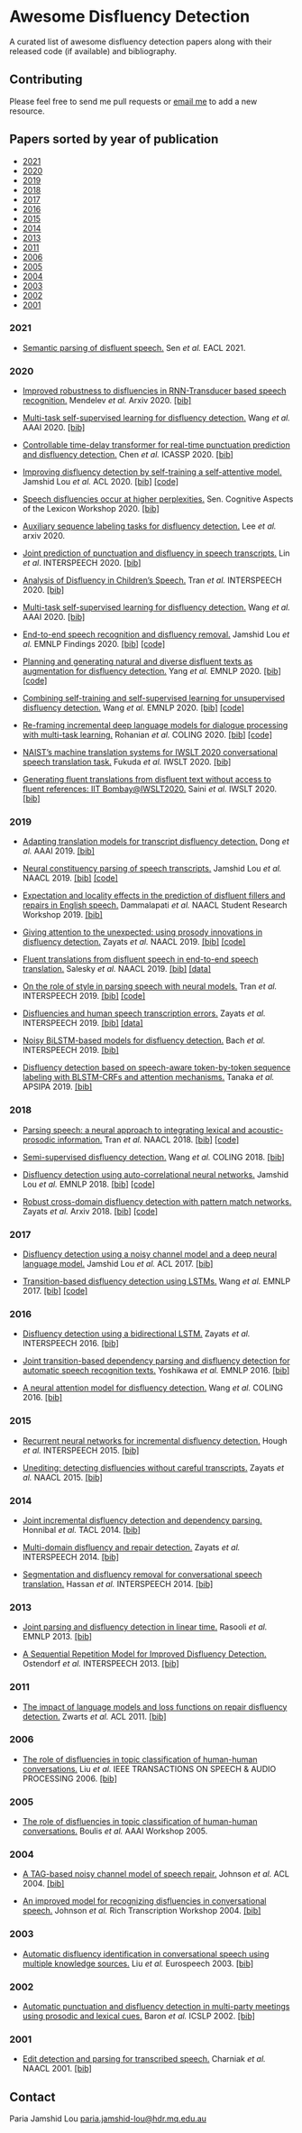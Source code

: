 # Awesome Disfluency Detection
A curated list of awesome disfluency detection papers along with their released code (if available) and bibliography.

## Contributing
Please feel free to send me pull requests or [email me](#contact) to add a new resource.

## Papers sorted by year of publication
- [2021](#2021)
- [2020](#2020)
- [2019](#2019)
- [2018](#2018)
- [2017](#2017)
- [2016](#2016)
- [2015](#2015)
- [2014](#2014)
- [2013](#2013)
- [2011](#2011)
- [2006](#2006)
- [2005](#2005)
- [2004](#2004)
- [2003](#2003)
- [2002](#2002)
- [2001](#2001)

### 2021
* [Semantic parsing of disfluent speech.](https://assets.amazon.science/14/96/a1234b3941b98728d63540833193/semantic-partsing-of-disfluent-speech.pdf)
 Sen *et al.* EACL 2021. 
 
### 2020
* [Improved robustness to disfluencies in RNN-Transducer based speech recognition.](https://assets.amazon.science/11/9c/1377940f42a58324c408b1017a2f/improved-robustness-to-disfluencies-in-rnn-transducer-based-speech-recognition.pdf) Mendelev *et al.* Arxiv 2020. [[bib]](https://dblp.org/rec/journals/corr/abs-2012-06259.html?view=bibtex)

* [Multi-task self-supervised learning for disfluency detection.](https://www.google.com/url?sa=t&rct=j&q=&esrc=s&source=web&cd=&ved=2ahUKEwj-kZrFrJPwAhXvyzgGHbPDBIEQFjAEegQIBBAD&url=https%3A%2F%2Faaai.org%2Fojs%2Findex.php%2FAAAI%2Farticle%2Fview%2F6456%2F6312&usg=AOvVaw0V6DdfU11M_WdzCrkWfLoo) Wang *et al.* AAAI 2020. [[bib]](https://dblp.org/rec/conf/aaai/WangCLQLW20.html?view=bibtex)

* [Controllable time-delay transformer for real-time punctuation prediction and disfluency detection.](https://arxiv.org/pdf/2003.01309.pdf) Chen *et al.* ICASSP 2020. [[bib]](https://dblp.org/rec/conf/icassp/ChenCLW20.html?view=bibtex)

* [Improving disfluency detection by self-training a self-attentive model.](https://www.aclweb.org/anthology/2020.acl-main.346.pdf) Jamshid Lou *et al.* ACL 2020. [[bib]](https://www.aclweb.org/anthology/2020.acl-main.346.bib) [[code]](https://github.com/pariajm/joint-disfluency-detector-and-parser)

* [Speech disfluencies occur at higher perplexities.](https://www.aclweb.org/anthology/2020.cogalex-1.11.pdf) Sen. Cognitive Aspects of the Lexicon Workshop 2020. [[bib]](https://www.aclweb.org/anthology/2020.cogalex-1.11.bib)

* [Auxiliary sequence labeling tasks for disfluency detection.](https://arxiv.org/pdf/2011.04512v1.pdf) Lee *et al.* arxiv 2020. 

* [Joint prediction of punctuation and disfluency in speech transcripts.](http://www.interspeech2020.org/uploadfile/pdf/Mon-2-5-9.pdf) Lin *et al*. INTERSPEECH 2020. [[bib]](https://isca-speech.org/archive/Interspeech_2020/abstracts/1277.html)

* [Analysis of Disfluency in Children’s Speech.](https://isca-speech.org/archive/Interspeech_2020/pdfs/3037.pdf) Tran *et al.* INTERSPEECH 2020. [[bib]](https://isca-speech.org/archive/Interspeech_2020/abstracts/3037.html)

* [Multi-task self-supervised learning for disfluency detection.](https://www.google.com/url?sa=t&rct=j&q=&esrc=s&source=web&cd=&ved=2ahUKEwj-kZrFrJPwAhXvyzgGHbPDBIEQFjAEegQIBBAD&url=https%3A%2F%2Faaai.org%2Fojs%2Findex.php%2FAAAI%2Farticle%2Fview%2F6456%2F6312&usg=AOvVaw0V6DdfU11M_WdzCrkWfLoo) Wang *et al.* AAAI 2020. [[bib]](https://dblp.org/rec/conf/aaai/WangCLQLW20.html?view=bibtex)

* [End-to-end speech recognition and disfluency removal.](https://www.aclweb.org/anthology/2020.findings-emnlp.186.pdf) Jamshid Lou *et al.* EMNLP Findings 2020. [[bib]](https://www.aclweb.org/anthology/2020.findings-emnlp.186.bib) [[code]](https://github.com/pariajm/e2e-asr-and-disfluency-removal-evaluator)

* [Planning and generating natural and diverse disfluent texts as augmentation for disfluency detection.](https://www.aclweb.org/anthology/2020.emnlp-main.113.pdf) Yang *et al.* EMNLP 2020. [[bib]](https://www.aclweb.org/anthology/2020.emnlp-main.113.bib) [[code]](https://github.com/GT-SALT/Disfluency-Generation-and-Detection/tree/main/disfluency-detection)

* [Combining self-training and self-supervised learning for unsupervised disfluency detection.](https://www.aclweb.org/anthology/2020.emnlp-main.142.pdf) Wang *et al.* EMNLP 2020. [[bib]](https://www.aclweb.org/anthology/2020.emnlp-main.142.bib) [[code]](https://github.com/scir-zywang/self-training-self-supervised-disfluency)

* [Re-framing incremental deep language models for dialogue processing with multi-task learning.](https://www.aclweb.org/anthology/2020.coling-main.43.pdf) Rohanian *et al.* COLING 2020. [[bib]](https://www.aclweb.org/anthology/2020.coling-main.43.bib) [[code]](https://github.com/mortezaro/mtl-disfluency-detection)

* [NAIST’s machine translation systems for IWSLT 2020 conversational speech translation task.](https://www.aclweb.org/anthology/2020.iwslt-1.21.pdf) Fukuda *et al.* IWSLT 2020. [[bib]](https://www.aclweb.org/anthology/2020.iwslt-1.21.bib) 

* [Generating fluent translations from disfluent text without access to fluent references: IIT Bombay@IWSLT2020.](https://www.aclweb.org/anthology/2020.iwslt-1.22.pdf) Saini *et al.* IWSLT 2020. [[bib]](https://www.aclweb.org/anthology/2020.iwslt-1.22.bib) 


### 2019
* [Adapting translation models for transcript disfluency detection.](https://www.aaai.org/ojs/index.php/AAAI/article/view/4597) Dong *et al.* AAAI 2019. [[bib]](https://ojs.aaai.org/index.php/AAAI/citationstylelanguage/download/bibtex?submissionId=4597&publicationId=3002)

* [Neural constituency parsing of speech transcripts.](https://www.aclweb.org/anthology/N19-1282.pdf) Jamshid Lou *et al.* NAACL 2019. [[bib]](https://www.aclweb.org/anthology/N19-1282.bib) [[code]](https://github.com/pariajm/joint-disfluency-detector-and-parser/tree/naacl2019)

* [Expectation and locality effects in the prediction of disfluent fillers and repairs in English speech.](https://www.aclweb.org/anthology/N19-3015.pdf) Dammalapati *et al.* NAACL Student Research Workshop 2019. [[bib]](https://www.aclweb.org/anthology/N19-3015.bib)

* [Giving attention to the unexpected: using prosody innovations in disfluency detection.](https://www.aclweb.org/anthology/N19-1008.pdf) Zayats *et al.* NAACL 2019. [[bib]](https://www.aclweb.org/anthology/N19-1008.bib) [[code]](https://github.com/vickyzayats/disfluency_detection)

* [Fluent translations from disfluent speech in end-to-end speech translation.](https://www.aclweb.org/anthology/N19-1285.pdf) Salesky *et al.* NAACL 2019. [[bib]](https://www.aclweb.org/anthology/N19-1285.bib) [[data]](https://github.com/isl-mt/fluent-fisher)

* [On the role of style in parsing speech with neural models.](https://www.isca-speech.org/archive/Interspeech_2019/pdfs/3122.pdf) Tran *et al.* INTERSPEECH 2019. [[bib]](https://www.semanticscholar.org/paper/On-the-Role-of-Style-in-Parsing-Speech-with-Neural-Tran-Yuan/6658f850d2d7d4fa899bf2c8da93fc5ef1bd00b6) [[code]](https://github.com/trangham283/prosody_nlp/tree/master/code/self_attn_speech_parser)

* [Disfluencies and human speech transcription errors.](https://www.isca-speech.org/archive/Interspeech_2019/pdfs/3134.pdf) Zayats *et al.* INTERSPEECH 2019. [[bib]](https://www.isca-speech.org/archive/Interspeech_2019/abstracts/3134.html) [[data]](https://github.com/vickyzayats/switchboard_corrected_reannotated)

* [Noisy BiLSTM-based models for disfluency detection.](https://www.isca-speech.org/archive/Interspeech_2019/pdfs/1336.pdf) Bach *et al.* INTERSPEECH 2019.  [[bib]](https://www.isca-speech.org/archive/Interspeech_2019/abstracts/1336.html)

* [Disfluency detection based on speech-aware token-by-token sequence labeling with BLSTM-CRFs and attention mechanisms.](http://www.apsipa.org/proceedings/2019/pdfs/185.pdf) Tanaka *et al.* APSIPA 2019. [[bib]](https://dblp.org/rec/conf/apsipa/TanakaMMOA19.html?view=bibtex)

### 2018
* [Parsing speech: a neural approach to integrating lexical and acoustic-prosodic information.](https://www.aclweb.org/anthology/N18-1007.pdf) Tran *et al.* NAACL 2018. [[bib]](https://www.aclweb.org/anthology/N18-1007.bib) [[code]](https://github.com/shtoshni92/speech_parsing)

* [Semi-supervised disfluency detection.](https://www.aclweb.org/anthology/C18-1299.pdf) Wang *et al.* COLING 2018. [[bib]](https://www.aclweb.org/anthology/C18-1299.bib)

* [Disfluency detection using auto-correlational neural networks.](https://www.aclweb.org/anthology/D18-1490.pdf) Jamshid Lou *et al.* EMNLP 2018. [[bib]](https://www.aclweb.org/anthology/D18-1490.bib) [[code]](https://github.com/pariajm/deep-disfluency-detector)

* [Robust cross-domain disfluency detection with pattern match networks.](https://arxiv.org/pdf/1811.07236.pdf) Zayats *et al.* Arxiv 2018. [[bib]](https://dblp.org/rec/journals/corr/abs-1811-07236.html?view=bibtex) [[code]](https://github.com/vickyzayats/disfluency_detection)

### 2017
 * [Disfluency detection using a noisy channel model and a deep neural language model.](https://www.aclweb.org/anthology/P17-2087.pdf) Jamshid Lou *et al.* ACL 2017. [[bib]](https://www.aclweb.org/anthology/P17-2087.bib)

* [Transition-based disfluency detection using LSTMs.](https://www.aclweb.org/anthology/D17-1296.pdf) Wang *et al.* EMNLP 2017. [[bib]](https://www.aclweb.org/anthology/D17-1296.bib) [[code]](https://github.com/hitwsl/transition_disfluency)

### 2016
* [Disfluency detection using a bidirectional LSTM.](https://www.isca-speech.org/archive/Interspeech_2016/pdfs/1247.PDF) Zayats *et al.* INTERSPEECH 2016. [[bib]](https://dblp.org/rec/conf/interspeech/ZayatsOH16.html?view=bibtex)

* [Joint transition-based dependency parsing and disfluency detection for automatic speech recognition texts.](https://www.aclweb.org/anthology/D16-1109.pdf) Yoshikawa *et al.* EMNLP 2016. [[bib]](https://www.aclweb.org/anthology/D16-1109.bib)

* [A neural attention model for disfluency detection.](https://www.aclweb.org/anthology/C16-1027.pdf) Wang *et al.* COLING 2016. [[bib]](https://www.aclweb.org/anthology/C16-1027.bib)

### 2015 
* [Recurrent neural networks for incremental disfluency detection.](https://www.isca-speech.org/archive/interspeech_2015/papers/i15_0849.pdf) Hough *et al.* INTERSPEECH 2015. [[bib]](https://www.aclweb.org/anthology/Q14-1011.bib)

* [Unediting: detecting disfluencies without careful transcripts.](https://www.aclweb.org/anthology/N15-1161.pdf) Zayats *et al.* NAACL 2015. [[bib]](https://www.aclweb.org/anthology/N15-1161.bib)

### 2014
* [Joint incremental disfluency detection and dependency parsing.](https://www.aclweb.org/anthology/Q14-1011.pdf) Honnibal *et al.* TACL 2014. [[bib]](https://www.aclweb.org/anthology/Q14-1011.bib)

* [Multi-domain disfluency and repair detection.](https://www.isca-speech.org/archive/archive_papers/interspeech_2014/i14_2907.pdf) Zayats *et al.* INTERSPEECH 2014. [[bib]](https://www.bibsonomy.org/bibtex/27bbcc3f054360422115c081361473179/dblp)

* [Segmentation and disfluency removal for conversational speech translation.](https://www.isca-speech.org/archive/archive_papers/interspeech_2014/i14_0318.pdf) Hassan *et al.* INTERSPEECH 2014. [[bib]](https://www.microsoft.com/en-us/research/publication/segmentation-and-disfluency-removal-for-conversational-speech-translation/bibtex/)

### 2013
* [Joint parsing and disfluency detection in linear time.](https://www.aclweb.org/anthology/D13-1013.pdf) Rasooli *et al.* EMNLP 2013. [[bib]](https://www.aclweb.org/anthology/D13-1013.bib)

* [A Sequential Repetition Model for Improved Disfluency Detection.](https://isca-speech.org/archive/archive_papers/interspeech_2013/i13_2624.pdf) Ostendorf *et al.* INTERSPEECH 2013. [[bib]](https://www.bibsonomy.org/bibtex/b67c92313f3cd785db73f0bf5cf1d8ca)

### 2011
 * [The impact of language models and loss functions on repair disfluency detection.](https://www.aclweb.org/anthology/P11-1071.pdf) Zwarts *et al.* ACL 2011. [[bib]](https://www.aclweb.org/anthology/P11-1071.bib)

### 2006
* [The role of disfluencies in topic classification of human-human conversations.](http://www.icsi.berkeley.edu/pubs/speech/enrichspeech.pdf) Liu *et al.* IEEE TRANSACTIONS ON SPEECH & AUDIO PROCESSING 2006. [[bib]](https://ieeexplore.ieee.org/document/1677974)

### 2005
* [The role of disfluencies in topic classification of human-human conversations.](http://www.icsi.berkeley.edu/pubs/speech/roleofdisfluencies05.pdf) Boulis *et al.* AAAI Workshop 2005.

### 2004
 * [A TAG-based noisy channel model of speech repair.](https://www.aclweb.org/anthology/P04-1005.pdf) Johnson *et al.* ACL 2004. [[bib]](https://www.aclweb.org/anthology/P04-1005.bib)

 * [An improved model for recognizing disfluencies in conversational speech.](http://web.science.mq.edu.au/~mjohnson/papers/rt04.pdf) Johnson *et al.* Rich Transcription Workshop 2004. [[bib]](http://citeseerx.ist.psu.edu/viewdoc/summary?doi=10.1.1.86.6045)

### 2003
* [Automatic disfluency identification in conversational speech using multiple knowledge sources.](http://www.cs.columbia.edu/~julia/papers/liu03.pdf) Liu *et al.* Eurospeech 2003. [[bib]](https://www.semanticscholar.org/paper/Automatic-disfluency-identification-in-speech-using-Liu-Shriberg/d772b10d1a5ee70ee1daa9dccc66243a917c1b73)

### 2002
* [Automatic punctuation and disfluency detection in multi-party meetings using prosodic and lexical cues.](https://www.isca-speech.org/archive/archive_papers/icslp_2002/i02_0949.pdf) Baron *et al.* ICSLP 2002. [[bib]](https://www.isca-speech.org/archive/icslp_2002/i02_0949.html)

### 2001
* [Edit detection and parsing for transcribed speech.](https://www.aclweb.org/anthology/N01-1016.pdf) Charniak *et al.* NAACL 2001. [[bib]](https://www.aclweb.org/anthology/N01-1016.bib)

## Contact
Paria Jamshid Lou <paria.jamshid-lou@hdr.mq.edu.au>

